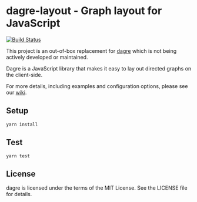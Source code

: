 # dagre-layout - Graph layout for JavaScript

[![Build Status](https://secure.travis-ci.org/cpettitt/dagre.png?branch=master)](http://travis-ci.org/cpettitt/dagre)

This project is an out-of-box replacement for [dagre](https://github.com/cpettitt/dagre) which is not being actively developed or maintained.

Dagre is a JavaScript library that makes it easy to lay out directed graphs on the client-side.

For more details, including examples and configuration options, please see our [wiki](https://github.com/cpettitt/dagre/wiki).


## Setup

```
yarn install
```


## Test

```
yarn test
```


## License

dagre is licensed under the terms of the MIT License. See the LICENSE file for details.
